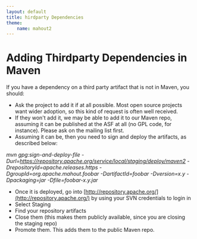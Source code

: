 ```yaml
---
layout: default
title: hirdparty Dependencies
theme: 
    name: mahout2
---
```


# Adding Thirdparty Dependencies in Maven

If you have a dependency on a third party artifact that is not in Maven,
you should:


* Ask the project to add it if at all possible.  Most open source projects
want wider adoption, so this kind of request is often well received.
* If they won't add it, we may be able to add it to our Maven repo,
assuming it can be published at the ASF at all (no GPL code, for instance).
 Please ask on the mailing list first.
* Assuming it can be, then you need to sign and deploy the artifacts, as
described below:

*mvn gpg:sign-and-deploy-file -Durl=https://repository.apache.org/service/local/staging/deploy/maven2 -DrepositoryId=apache.releases.https -DgroupId=org.apache.mahout.foobar -DartifactId=foobar -Dversion=x.y -Dpackaging=jar -Dfile=foobar-x.y.jar*

* Once it is deployed, go into [http://repository.apache.org/](http://repository.apache.org/) by using your SVN
credentials to login in
* Select Staging
* Find your repository artifacts
* Close them (this makes them publicly available, since you are closing the
staging repo)
* Promote them. This adds them to the public Maven repo.
